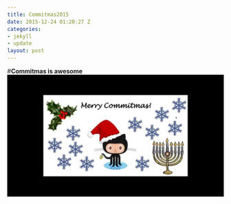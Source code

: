 ```yaml
---
title: Commitmas2015
date: 2015-12-24 01:20:27 Z
categories:
- jekyll
- update
layout: post
---
```


#**Commitmas is awesome**
![Commitmas](/images/commitmas.jpg "Commitmas")

